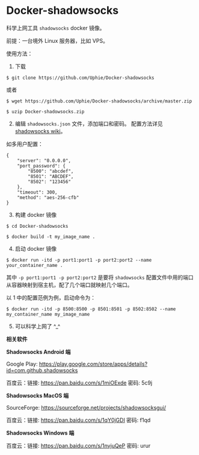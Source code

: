 # Docker-shadowsocks

科学上网工具 `shadowsocks` docker 镜像。

前提：一台境外 Linux 服务器，比如 VPS。

使用方法：

1. 下载
```
$ git clone https://github.com/Uphie/Docker-shadowsocks
```
或者
```
$ wget https://github.com/Uphie/Docker-shadowsocks/archive/master.zip

$ uzip Docker-shadowsocks.zip
```
2. 编辑 `shadowsocks.json` 文件，添加端口和密码。
配置方法详见 [shadowsocks wiki](https://github.com/shadowsocks/shadowsocks/wiki)。

如多用户配置：
```
{
    "server": "0.0.0.0",
    "port_password": {
        "8500": "abcdef",
        "8501": "ABCDEF",
        "8502": "123456"
    },
    "timeout": 300,
    "method": "aes-256-cfb"
}
```

3. 构建 docker 镜像
```
$ cd Docker-shadowsocks

$ docker build -t my_image_name .
```
4. 启动 docker 镜像
```
$ docker run -itd -p port1:port1 -p port2:port2 --name your_container_name .
```
其中 `-p port1:port1 -p port2:port2` 是要将 `shadowsocks` 配置文件中用的端口从容器映射到宿主机，配了几个端口就映射几个端口。

以 1 中的配置范例为例，启动命令为：
```
$ docker run -itd -p 8500:8500 -p 8501:8501 -p 8502:8502 --name my_container_name my_image_name
```
5. 可以科学上网了 ^_^

**相关软件**

**Shadowsocks Android 端**

Google Play: https://play.google.com/store/apps/details?id=com.github.shadowsocks

百度云：链接: https://pan.baidu.com/s/1miOExde 密码: 5c9j

**Shadowsocks MacOS 端**

SourceForge: https://sourceforge.net/projects/shadowsocksgui/

百度云：链接: https://pan.baidu.com/s/1qY0jGDI 密码: f1qd

**Shadowsocks Windows 端**

百度云：链接: https://pan.baidu.com/s/1nvjuQeP 密码: urur

